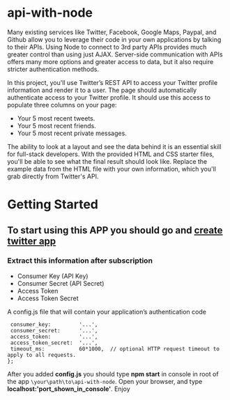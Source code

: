 # api-with-node
Many existing services like Twitter, Facebook, Google Maps, Paypal, and Github allow you to leverage their code in your own applications by talking to their APIs. Using Node to connect to 3rd party APIs provides much greater control than using just AJAX. Server-side communication with APIs offers many more options and greater access to data, but it also require stricter authentication methods.

In this project, you'll use Twitter’s REST API to access your Twitter profile information and render it to a user. The page should automatically authenticate access to your Twitter profile. It should use this access to populate three columns on your page:

* Your 5 most recent tweets.
* Your 5 most recent friends.
* Your 5 most recent private messages.

The ability to look at a layout and see the data behind it is an essential skill for full-stack developers. With the provided HTML and CSS starter files, you'll be able to see what the final result should look like. Replace the example data from the HTML file with your own information, which you'll grab directly from Twitter's API.
# Getting Started
## To start using this APP you should go and [create twitter app](https://apps.twitter.com/)

### Extract this information after subscription
 * Consumer Key (API Key)
 * Consumer Secret (API Secret)
 * Access Token
 * Access Token Secret

 A config.js file that will contain your application’s authentication code 
 
 ```module.exports = {
  consumer_key:         '...',
  consumer_secret:      '...',
  access_token:         '...',
  access_token_secret:  '...',
  timeout_ms:           60*1000,  // optional HTTP request timeout to apply to all requests.
};
```
 After you added **config.js** you should type **npm start** in console in root of the app `\your\path\to\api-with-node`. Open your browser, and type **localhost:'port_shown_in_console'**. Enjoy
  


 
